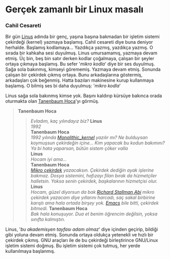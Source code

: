 Gerçek zamanlı bir Linux masalı
===============================

### Cahil Cesareti
Bir gün [Linus](https://en.wikipedia.org/wiki/Linus_Torvalds) adında bir genç,
yaşına başına bakmadan bir işletim sistemi çekirdeği (kernel) yazmaya başlamış.
Cahil cesareti diye buna deniyor herhalde. Başlamış kodlamaya... Yazdıkça
yazmış, yazdıkça yazmış. O sırada bir kahkaha sesi duyulmuş. Linus umursamamış,
yazmaya devam etmiş. Üç bin, beş bin satır derken kodlar çoğalmaya, çalışan bir
şeyler ortaya çıkmaya başlamış. Bu sefer '*mikro kodla*' diye bir ses duyulmuş.
Sağa sola bakınmış, kimseyi görememiş. Yazmaya devam etmiş. Sonunda çalışan bir
çekirdek çıkmış ortaya. Bunu arkadaşlarına göstermiş, arkadaşları çok beğenmiş.
Hatta bazıları makinesine kurup kullanmaya başlamış. O bilmiş ses bi daha
duyulmuş: '*mikro kodla*'

Linus sağa sola bakınmış kimse yok. Başını kaldırıp kürsüye bakınca orada
oturmakta olan [Tanenbaum
Hoca](https://en.wikipedia.org/wiki/Andrew_S._Tanenbaum)'yı görmüş.

> **Tanenbaum Hoca**   
>> *Evladım, kaç yılındayız biz?*
> **Linus**   
>> *1992*   
> **Tanenbaum Hoca**   
>> *1992 yılında [Monolithic_kernel](https://en.wikipedia.org/wiki/Monolithic_kernel) yazılır mı?
>> Ne bulduysan koymuşsun çekirdeğin içine... Kim yapacak bu kodun bakımını?
>> Ya bi hata yaparsan, bütün sistem çöker valla*   
> **Linus**   
>>  *Hocam iyi ama...*   
> **Tanenbaum Hoca**   
>    *[Mikro çekirdek](https://en.wikipedia.org/wiki/Microkernel) yazacaksın.
>    Çekirdek dediğin ayak işlerine bakmaz. Dosya sistemini, hafızayı filan bırak da
>    hizmetçiler halletsin. Yoksa senin çekirdek, başkalarının hizmetçisi olur.*
> **Linus**   
>    *Hocam, güzel diyorsun da bak [Richard Stallman Abi](https://en.wikipedia.org/wiki/Richard_Stallman) mikro çekirdek yazacam
>    diye yıllarını harcadı, saç sakal birbirine karıştı ama hala ortada birşey yok.
>    [Emacs](http://www.gnu.org/software/emacs/) bile bitti, çekirdek bitmedi.*
> **Tanenbaum Hoca**   
>    *Bak hala konuşuyor. Dua et benim öğrencim değilsin, yoksa sınıfta kalmıştın.*

Linus, '*bu akademisyen tayfası adam olmaz*' diye içinden geçirip, bildiği gibi
yoluna devam etmiş. Sonunda ortaya oldukça yetenekli ve hızlı bir çekirdek
çıkmış. GNU araçları ile de bu çekirdeği birleştirince GNU/Linux işletim
sistemi doğmuş. Bu işletim sistemi çok tutmuş, her yerde kullanılmaya
başlanmış.
